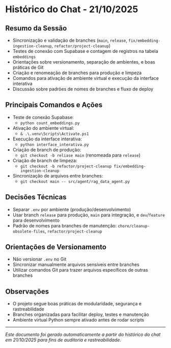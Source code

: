 # Histórico do Chat - 21/10/2025

## Resumo da Sessão
- Sincronização e validação de branches (`main`, `release`, `fix/embedding-ingestion-cleanup`, `refactor/project-cleanup`)
- Testes de conexão com Supabase e contagem de registros na tabela `embeddings`
- Orientações sobre versionamento, separação de ambientes, e boas práticas de Git
- Criação e renomeação de branches para produção e limpeza
- Comandos para ativação de ambiente virtual e execução da interface interativa
- Discussão sobre padrões de nomes de branches e fluxo de deploy

## Principais Comandos e Ações
- Teste de conexão Supabase:
  - `python count_embeddings.py`
- Ativação do ambiente virtual:
  - `& .\.venv\Scripts\Activate.ps1`
- Execução da interface interativa:
  - `python interface_interativa.py`
- Criação de branch de produção:
  - `git checkout -b reliase main` (renomeada para `release`)
- Criação de branch de limpeza:
  - `git checkout -b refactor/project-cleanup fix/embedding-ingestion-cleanup`
- Sincronização de arquivos entre branches:
  - `git checkout main -- src/agent/rag_data_agent.py`

## Decisões Técnicas
- Separar `.env` por ambiente (produção/desenvolvimento)
- Usar branch `release` para produção, `main` para integração, e `dev`/`feature` para desenvolvimento
- Padrão de nomes para branches de manutenção: `chore/cleanup-obsolete-files`, `refactor/project-cleanup`

## Orientações de Versionamento
- Não versionar `.env` no Git
- Sincronizar manualmente arquivos sensíveis entre branches
- Utilizar comandos Git para trazer arquivos específicos de outras branches

## Observações
- O projeto segue boas práticas de modularidade, segurança e rastreabilidade
- Branches organizadas para facilitar deploy, testes e manutenção
- Ambiente virtual Python sempre ativado antes de rodar scripts

---

*Este documento foi gerado automaticamente a partir do histórico do chat em 21/10/2025 para fins de auditoria e rastreabilidade.*
